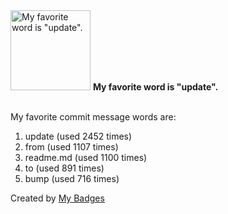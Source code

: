 <img src="https://github.com/my-badges/my-badges/blob/master/src/all-badges/favorite-word/favorite-word.png?raw=true" alt="My favorite word is &quot;update&quot;." title="My favorite word is &quot;update&quot;." width="128">
<strong>My favorite word is &quot;update&quot;.</strong>
<br><br>

My favorite commit message words are:

1. update (used 2452 times)
2. from (used 1107 times)
3. readme.md (used 1100 times)
4. to (used 891 times)
5. bump (used 716 times)


Created by <a href="https://github.com/my-badges/my-badges">My Badges</a>